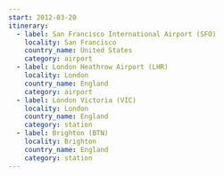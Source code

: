 ```yaml
---
start: 2012-03-20
itinerary:
  - label: San Francisco International Airport (SFO)
    locality: San Francisco
    country_name: United States
    category: airport
  - label: London Heathrow Airport (LHR)
    locality: London
    country_name: England
    category: airport
  - label: London Victoria (VIC)
    locality: London
    country_name: England
    category: station
  - label: Brighton (BTN)
    locality: Brighton
    country_name: England
    category: station
---
```

